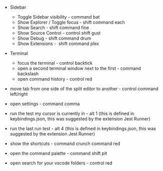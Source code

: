 - Sidebar
    - Toggle Sidebar visibility - command bat
    - Show Explorer / Toggle focus - shift command each
    - Show Search - shift command fine
    - Show Source Control - control shift gust
    - Show Debug - shift command drum
    - Show Extensions -  shift command plex

- Terminal
    - focus the terminal - control backtick
    - open a second terminal window next to the first - command backslash
    - open command history - control red

- move tab from one side of the split editor to another - control command left/right
- open settings - command comma
- run the test my cursor is currently in - alt 1 (this is defined in keybindings.json, this was suggested by the extension Jest Runner)
- run the last run test - alt 4 (this is defined in keybindings.json, this was suggested by the extension Jest Runner)
- show the shortcuts - command crunch command red
- open the command palette - command shift pit
- open search for your vscode folders - control red
